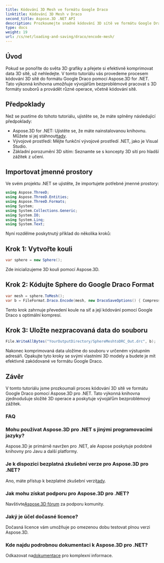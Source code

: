 ```yaml
---
title: Kódování 3D Mesh ve formátu Google Draco
linktitle: Kódování 3D Mesh v Draco
second_title: Aspose.3D .NET API
description: Prozkoumejte snadné kódování 3D sítě ve formátu Google Draco pomocí Aspose.3D pro .NET. Postupujte podle našeho podrobného průvodce. Efektivní, výkonný a přívětivý pro vývojáře!
type: docs
weight: 19
url: /cs/net/loading-and-saving/draco/encode-mesh/
---
```

## Úvod
Pokud se ponoříte do světa 3D grafiky a přejete si efektivně komprimovat data 3D sítě, už nehledejte. V tomto tutoriálu vás provedeme procesem kódování 3D sítě do formátu Google Draco pomocí Aspose.3D for .NET. Tato výkonná knihovna umožňuje vývojářům bezproblémově pracovat s 3D formáty souborů a provádět různé operace, včetně kódování sítě.
## Předpoklady
Než se pustíme do tohoto tutoriálu, ujistěte se, že máte splněny následující předpoklady:
-  Aspose.3D for .NET: Ujistěte se, že máte nainstalovanou knihovnu. Můžete si jej stáhnout[tady](https://releases.aspose.com/3d/net/).
- Vývojové prostředí: Mějte funkční vývojové prostředí .NET, jako je Visual Studio.
- Základní porozumění 3D sítím: Seznamte se s koncepty 3D sítí pro hladší zážitek z učení.
## Importovat jmenné prostory
Ve svém projektu .NET se ujistěte, že importujete potřebné jmenné prostory:
```csharp
using Aspose.ThreeD;
using Aspose.ThreeD.Entities;
using Aspose.ThreeD.Formats;
using System;
using System.Collections.Generic;
using System.IO;
using System.Linq;
using System.Text;
```
Nyní rozdělme poskytnutý příklad do několika kroků:
## Krok 1: Vytvořte kouli
```csharp
var sphere = new Sphere();
```
Zde inicializujeme 3D kouli pomocí Aspose.3D.
## Krok 2: Kódujte Sphere do Google Draco Format
```csharp
var mesh = sphere.ToMesh();
var b = FileFormat.Draco.Encode(mesh, new DracoSaveOptions() { CompressionLevel = DracoCompressionLevel.Optimal });
```
Tento krok zahrnuje převedení koule na síť a její kódování pomocí Google Draco s optimální kompresí.
## Krok 3: Uložte nezpracovaná data do souboru
```csharp
File.WriteAllBytes("YourOutputDirectory/SphereMeshtoDRC_Out.drc", b);
```
Nakonec komprimovaná data uložíme do souboru v určeném výstupním adresáři.
Opakujte tyto kroky se svými vlastními 3D modely a budete je mít efektivně zakódované ve formátu Google Draco.
## Závěr
V tomto tutoriálu jsme prozkoumali proces kódování 3D sítě ve formátu Google Draco pomocí Aspose.3D pro .NET. Tato výkonná knihovna zjednodušuje složité 3D operace a poskytuje vývojářům bezproblémový zážitek.

### FAQ
### Mohu používat Aspose.3D pro .NET s jinými programovacími jazyky?
Aspose.3D je primárně navržen pro .NET, ale Aspose poskytuje podobné knihovny pro Javu a další platformy.
### Je k dispozici bezplatná zkušební verze pro Aspose.3D pro .NET?
 Ano, máte přístup k bezplatné zkušební verzi[tady](https://releases.aspose.com/).
### Jak mohu získat podporu pro Aspose.3D pro .NET?
 Navštivte[Aspose.3D fórum](https://forum.aspose.com/c/3d/18) za podporu komunity.
### Jaký je účel dočasné licence?
Dočasná licence vám umožňuje po omezenou dobu testovat plnou verzi Aspose.3D.
### Kde najdu podrobnou dokumentaci k Aspose.3D pro .NET?
 Odkazovat na[dokumentace](https://reference.aspose.com/3d/net/) pro komplexní informace.